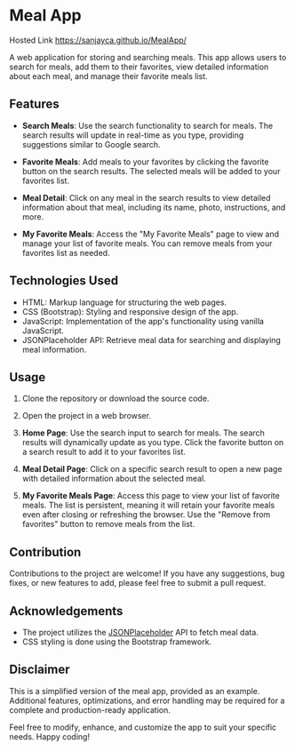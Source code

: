 # Meal App
Hosted Link https://sanjayca.github.io/MealApp/

A web application for storing and searching meals. This app allows users to search for meals, add them to their favorites, view detailed information about each meal, and manage their favorite meals list.

## Features

- **Search Meals**: Use the search functionality to search for meals. The search results will update in real-time as you type, providing suggestions similar to Google search.

- **Favorite Meals**: Add meals to your favorites by clicking the favorite button on the search results. The selected meals will be added to your favorites list.

- **Meal Detail**: Click on any meal in the search results to view detailed information about that meal, including its name, photo, instructions, and more.

- **My Favorite Meals**: Access the "My Favorite Meals" page to view and manage your list of favorite meals. You can remove meals from your favorites list as needed.

## Technologies Used

- HTML: Markup language for structuring the web pages.
- CSS (Bootstrap): Styling and responsive design of the app.
- JavaScript: Implementation of the app's functionality using vanilla JavaScript.
- JSONPlaceholder API: Retrieve meal data for searching and displaying meal information.

## Usage

1. Clone the repository or download the source code.

2. Open the project in a web browser.

3. **Home Page**: Use the search input to search for meals. The search results will dynamically update as you type. Click the favorite button on a search result to add it to your favorites list.

4. **Meal Detail Page**: Click on a specific search result to open a new page with detailed information about the selected meal.

5. **My Favorite Meals Page**: Access this page to view your list of favorite meals. The list is persistent, meaning it will retain your favorite meals even after closing or refreshing the browser. Use the "Remove from favorites" button to remove meals from the list.

## Contribution

Contributions to the project are welcome! If you have any suggestions, bug fixes, or new features to add, please feel free to submit a pull request.

## Acknowledgements

- The project utilizes the [JSONPlaceholder](https://jsonplaceholder.typicode.com/) API to fetch meal data.
- CSS styling is done using the Bootstrap framework.

## Disclaimer

This is a simplified version of the meal app, provided as an example. Additional features, optimizations, and error handling may be required for a complete and production-ready application.

Feel free to modify, enhance, and customize the app to suit your specific needs. Happy coding!

